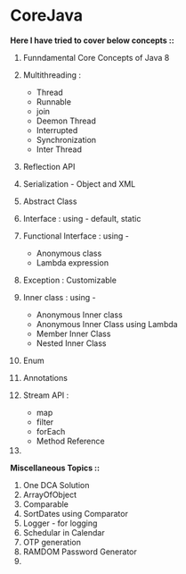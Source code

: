 # CoreJava

**Here I have tried to cover below concepts ::**

1. Funndamental Core Concepts of Java 8
2. Multithreading : 
    - Thread 
    - Runnable
    - join
    - Deemon Thread
    - Interrupted
    - Synchronization
    - Inter Thread 
  
4. Reflection API
5. Serialization - Object and XML
6. Abstract Class
7. Interface : using - default, static
8. Functional Interface : using - 
    - Anonymous class
    - Lambda expression  
10. Exception : Customizable
11. Inner class : using -
    - Anonymous Inner class
    - Anonymous Inner Class using Lambda
    - Member Inner Class
    - Nested Inner Class

11. Enum 
12. Annotations
13. Stream API : 
    - map
    - filter
    - forEach
    - Method Reference
15.  


**Miscellaneous Topics ::**

1. One DCA Solution
2. ArrayOfObject
3. Comparable
4. SortDates using Comparator
5. Logger - for logging
6. Schedular in Calendar
7. OTP generation
8. RAMDOM Password Generator
9. 


